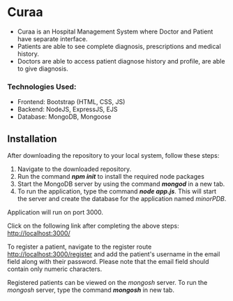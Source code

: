 # Curaa

- Curaa is an Hospital Management System where Doctor and Patient have separate interface. 
- Patients are able to see complete diagnosis, prescriptions and medical history.
- Doctors are able to access patient diagnose history and profile, are able to give diagnosis.

### Technologies Used:

- Frontend: Bootstrap (HTML, CSS, JS)
- Backend: NodeJS, ExpressJS, EJS
- Database: MongoDB, Mongoose

## Installation

After downloading the repository to your local system, follow these steps:

1. Navigate to the downloaded repository.
2. Run the command ***npm init*** to install the required node packages
3. Start the MongoDB server by using the command ***mongod*** in a new tab.
4. To run the application, type the command ***node app.js***. This will start the server and create the database for the application named *minorPDB*.

Application will run on port 3000.

Click on the following link after completing the above steps: [http://localhost:3000/](http://localhost:3000/)

To register a patient, navigate to the register route [http://localhost:3000/register](http://localhost:3000/register) and add the patient's username in the email field along with their password. Please note that the email field should contain only numeric characters.

Registered patients can be viewed on the *mongosh* server. To run the *mongosh* server, type the command ***mongosh*** in new tab.



